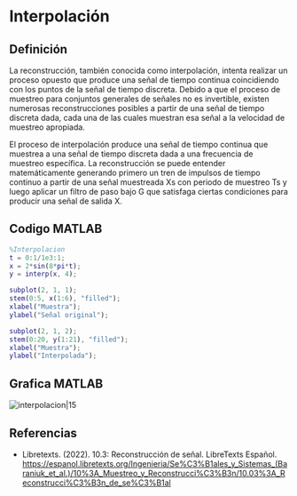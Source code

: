 # Interpolación 

## Definición

La reconstrucción, también conocida como interpolación, intenta realizar un proceso opuesto que produce una señal de tiempo continua coincidiendo con los puntos de la señal de tiempo discreta. Debido a que el proceso de muestreo para conjuntos generales de señales no es invertible, existen numerosas reconstrucciones posibles a partir de una señal de tiempo discreta dada, cada una de las cuales muestran esa señal a la velocidad de muestreo apropiada.

El proceso de interpolación produce una señal de tiempo continua que muestrea a una señal de tiempo discreta dada a una frecuencia de muestreo específica. La reconstrucción se puede entender matemáticamente generando primero un tren de impulsos de tiempo continuo a partir de una señal muestreada Xs con periodo de muestreo Ts y luego aplicar un filtro de paso bajo G que satisfaga ciertas condiciones para producir una señal de salida X.

## Codigo MATLAB

```matlab
%Interpolacion
t = 0:1/1e3:1;
x = 2*sin(8*pi*t);
y = interp(x, 4);

subplot(2, 1, 1);
stem(0:5, x(1:6), "filled");
xlabel("Muestra");
ylabel("Señal original");

subplot(2, 1, 2);
stem(0:20, y(1:21), "filled");
xlabel("Muestra");
ylabel("Interpolada");
```

## Grafica MATLAB

![interpolacion|15](Imagenes/interpolacion.png)

## Referencias
- Libretexts. (2022). 10.3: Reconstrucción de señal. LibreTexts Español. https://espanol.libretexts.org/Ingenieria/Se%C3%B1ales_y_Sistemas_(Baraniuk_et_al.)/10%3A_Muestreo_y_Reconstrucci%C3%B3n/10.03%3A_Reconstrucci%C3%B3n_de_se%C3%B1al
